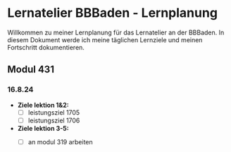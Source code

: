 # Lernatelier BBBaden - Lernplanung
 
Willkommen zu meiner Lernplanung für das Lernatelier an der BBBaden. In diesem Dokument werde ich meine täglichen Lernziele und meinen Fortschritt dokumentieren.
 
## Modul 431
 
### 16.8.24
 
- **Ziele lektion 1&2:** 
  - [ ] leistungsziel 1705
  - [ ] leistungsziel 1706
- **Ziele lektion 3-5:**
  - [ ] an modul 319 arbeiten

